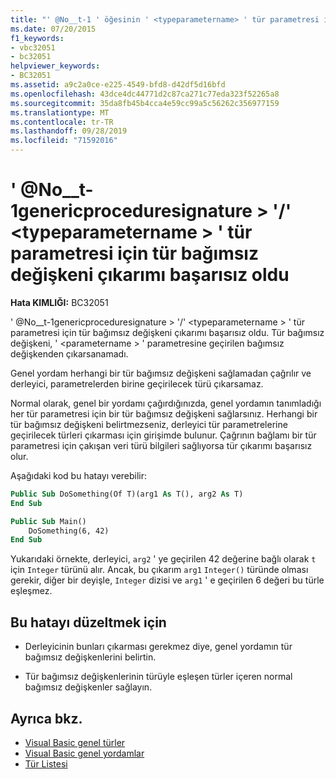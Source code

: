 ```yaml
---
title: "' @No__t-1 ' öğesinin ' <typeparametername> ' tür parametresi için tür bağımsız değişkeni çıkarımı başarısız oldu"
ms.date: 07/20/2015
f1_keywords:
- vbc32051
- bc32051
helpviewer_keywords:
- BC32051
ms.assetid: a9c2a0ce-e225-4549-bfd8-d42df5d16bfd
ms.openlocfilehash: 43dce4dc44771d2c87ca271c77eda323f52265a8
ms.sourcegitcommit: 35da8fb45b4cca4e59cc99a5c56262c356977159
ms.translationtype: MT
ms.contentlocale: tr-TR
ms.lasthandoff: 09/28/2019
ms.locfileid: "71592016"
---
```

# <a name="type-argument-inference-failed-for-type-parameter-typeparametername-of-genericproceduresignature"></a>' @No__t-1genericproceduresignature > '/' \<typeparametername > ' tür parametresi için tür bağımsız değişkeni çıkarımı başarısız oldu

**Hata KIMLIĞI:** BC32051

' @No__t-1genericproceduresignature > '/' \<typeparametername > ' tür parametresi için tür bağımsız değişkeni çıkarımı başarısız oldu. Tür bağımsız değişkeni, ' \<parametername > ' parametresine geçirilen bağımsız değişkenden çıkarsanamadı.

 Genel yordam herhangi bir tür bağımsız değişkeni sağlamadan çağrılır ve derleyici, parametrelerden birine geçirilecek türü çıkarsamaz.

 Normal olarak, genel bir yordamı çağırdığınızda, genel yordamın tanımladığı her tür parametresi için bir tür bağımsız değişkeni sağlarsınız. Herhangi bir tür bağımsız değişkeni belirtmezseniz, derleyici tür parametrelerine geçirilecek türleri çıkarması için girişimde bulunur. Çağrının bağlamı bir tür parametresi için çakışan veri türü bilgileri sağlıyorsa tür çıkarımı başarısız olur.

 Aşağıdaki kod bu hatayı verebilir:

```vb
Public Sub DoSomething(Of T)(arg1 As T(), arg2 As T)
End Sub

Public Sub Main()
    DoSomething(6, 42)
End Sub
```  
  
 Yukarıdaki örnekte, derleyici, `arg2` ' ye geçirilen 42 değerine bağlı olarak `t` için `Integer` türünü alır. Ancak, bu çıkarım `arg1` `Integer()` türünde olması gerekir, diğer bir deyişle, `Integer` dizisi ve `arg1` ' e geçirilen 6 değeri bu türle eşleşmez.

## <a name="to-correct-this-error"></a>Bu hatayı düzeltmek için

- Derleyicinin bunları çıkarması gerekmez diye, genel yordamın tür bağımsız değişkenlerini belirtin.

- Tür bağımsız değişkenlerinin türüyle eşleşen türler içeren normal bağımsız değişkenler sağlayın.
  
## <a name="see-also"></a>Ayrıca bkz.

- [Visual Basic genel türler](../programming-guide/language-features/data-types/generic-types.md)
- [Visual Basic genel yordamlar](../programming-guide/language-features/data-types/generic-procedures.md)
- [Tür Listesi](../language-reference/statements/type-list.md)
